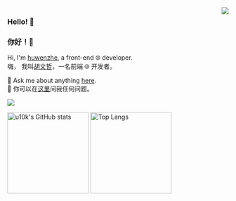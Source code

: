 <img align='right' src='https://github-readme-stats.vercel.app/api?username=u10k&show_icons=true&&theme=default&hide=["contribs"]&&hide_title=true' /> 

### Hello! 👋
### 你好！👋

Hi, I'm [huwenzhe](https://www.huwenzhe.com), a front-end 🌐 developer.<br/>
嗨， 我叫[胡文哲](https://www.huwenzhe.com)，一名前端 🌐 开发者。<br/>

💬 Ask me about anything [here](https://github.com/u10k/u10k/issues).<br/>
💬 你可以在[这里](https://github.com/u10k/u10k/issues)问我任何问题。<br/>

![](https://visitor-badge.laobi.icu/badge?page_id=u10k.u10k)

<!--

[![stat](https://github-readme-stats.vercel.app/api?username=u10k&show_icons=true&&theme=default&hide=["contribs"])](https://github.com/u10k)

[![Top Langs](https://github-readme-stats.vercel.app/api/top-langs/?username=u10k&layout=compact)](https://github.com/u10k)

<details>
<summary>CLICK ME</summary>

![ip test](https://ip.ntrqq.net/images/yosuga.png?wd=JTIw&r=f7eppzl6j6)
</details>

-->
<img src="https://github-readme-stats-one-bice.vercel.app/api?username=u10k&count_private=true&theme=calm&show_icons=true&include_all_commits=true&role=OWNER,ORGANIZATION_MEMBER,COLLABORATOR" alt="u10k's GitHub stats" height="185px" /> <img src="https://github-readme-stats-one-bice.vercel.app/api/top-langs/?username=u10k&layout=compact&langs_count=8&theme=calm&role=OWNER,COLLABORATOR" alt="Top Langs" height="185px" />
